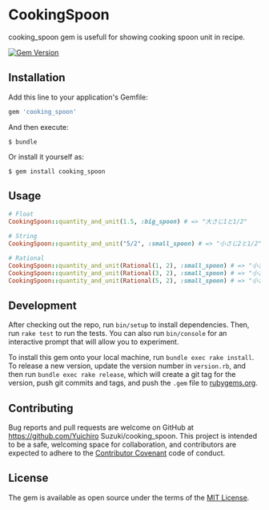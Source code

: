 # CookingSpoon
cooking_spoon gem is usefull for showing cooking spoon unit in recipe.

[![Gem Version](https://badge.fury.io/rb/cooking_spoon.svg)](https://badge.fury.io/rb/cooking_spoon)

## Installation

Add this line to your application's Gemfile:

```ruby
gem 'cooking_spoon'
```

And then execute:

    $ bundle

Or install it yourself as:

    $ gem install cooking_spoon

## Usage

```ruby
# Float
CookingSpoon::quantity_and_unit(1.5, :big_spoon) # => "大さじ1と1/2"

# String
CookingSpoon::quantity_and_unit("5/2", :small_spoon) # => "小さじ2と1/2"

# Rational
CookingSpoon::quantity_and_unit(Rational(1, 2), :small_spoon) # => "小さじ1/2"
CookingSpoon::quantity_and_unit(Rational(3, 2), :small_spoon) # => "小さじ1と1/2"
CookingSpoon::quantity_and_unit(Rational(5, 2), :small_spoon) # => "小さじ2と1/2"
```

## Development

After checking out the repo, run `bin/setup` to install dependencies. Then, run `rake test` to run the tests. You can also run `bin/console` for an interactive prompt that will allow you to experiment.

To install this gem onto your local machine, run `bundle exec rake install`. To release a new version, update the version number in `version.rb`, and then run `bundle exec rake release`, which will create a git tag for the version, push git commits and tags, and push the `.gem` file to [rubygems.org](https://rubygems.org).

## Contributing

Bug reports and pull requests are welcome on GitHub at https://github.com/Yuichiro Suzuki/cooking_spoon. This project is intended to be a safe, welcoming space for collaboration, and contributors are expected to adhere to the [Contributor Covenant](http://contributor-covenant.org) code of conduct.


## License

The gem is available as open source under the terms of the [MIT License](http://opensource.org/licenses/MIT).

